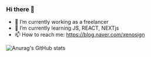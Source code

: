 ### Hi there 👋

- 🔭 I’m currently working as a freelancer
- 🌱 I’m currently learning JS, REACT, NEXTjs
- 📫 How to reach me: https://blog.naver.com/xenosign

![Anurag's GitHub stats](https://github-readme-stats.vercel.app/api?username=xenosign&show_icons=true&theme=radical)
